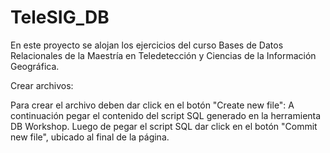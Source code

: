 # TeleSIG_DB
En este proyecto se alojan los ejercicios del curso Bases de Datos Relacionales de la Maestría en Teledetección y Ciencias de la Información Geográfica.

Crear archivos:

Para crear el archivo deben dar click en el botón "Create new file":
A continuación pegar el contenido del script SQL generado en la herramienta DB Workshop.
Luego de pegar el script SQL dar click en el botón "Commit new file", ubicado al final de la página.
